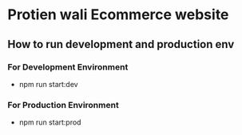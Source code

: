 # Protien wali Ecommerce website

## How to run development and production env

### For Development Environment

- npm run start:dev

### For Production Environment

- npm run start:prod
